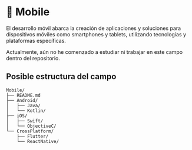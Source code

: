 # 📱 Mobile

El desarrollo móvil abarca la creación de aplicaciones y soluciones para dispositivos móviles como smartphones y tablets, utilizando tecnologías y plataformas específicas.

Actualmente, aún no he comenzado a estudiar ni trabajar en este campo dentro del repositorio.

## Posible estructura del campo

```
Mobile/
├── README.md
├── Android/
│   ├── Java/
│   └── Kotlin/
├── iOS/
│   ├── Swift/
│   └── ObjectiveC/
└── CrossPlatform/
    ├── Flutter/
    └── ReactNative/
```
